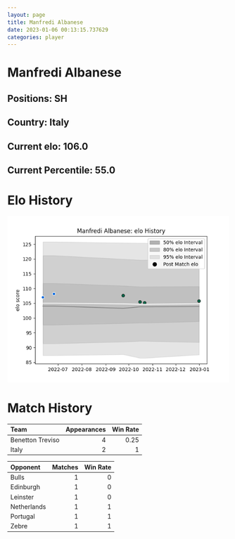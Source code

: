 ```yaml
---  
layout: page  
title: Manfredi Albanese  
date: 2023-01-06 00:13:15.737629  
categories: player  
---
```

# Manfredi Albanese

## Positions: SH

## Country: Italy

## Current elo: 106.0

## Current Percentile: 55.0

# Elo History


![elo history](history_ManfrediAlbanese.png)
# Match History


| Team             |   Appearances |   Win Rate |
|:-----------------|--------------:|-----------:|
| Benetton Treviso |             4 |       0.25 |
| Italy            |             2 |       1    |

| Opponent    |   Matches |   Win Rate |
|:------------|----------:|-----------:|
| Bulls       |         1 |          0 |
| Edinburgh   |         1 |          0 |
| Leinster    |         1 |          0 |
| Netherlands |         1 |          1 |
| Portugal    |         1 |          1 |
| Zebre       |         1 |          1 |